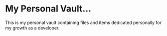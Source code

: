 # My Personal Vault...

This is my personal vault containing files and items dedicated personally for my growth as a developer.
